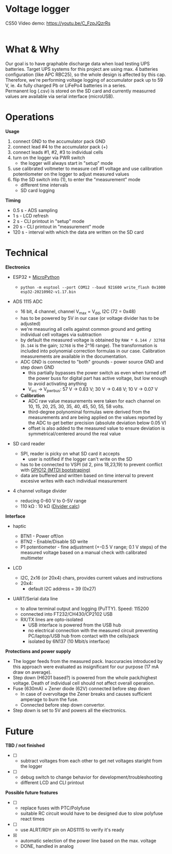 # Voltage logger
CS50 Video demo: https://youtu.be/C_FzpJQzrRs
    
    

# What & Why 
Our goal is to have graphable discharge data when load testing UPS batteries. Target UPS systems for this project are using max. 4 batteries configuration (like APC RBC25), so the whole design is affected by this cap.  
Therefore, we're performing voltage logging of accumulator pack up to 59 V, ie. 4x fully charged Pb or LiFePo4 batteries in a series.  
Permanent log (.csv) is stored on the SD card and currently measurred values are available via serial interface (microUSB).

# Operations
**Usage**
1. connect GND to the accumulator pack GND
2. connect lead #4 to the accumulator pack (+)  
3. connect leads #1, #2, #3 to individual cells
4. turn on the logger via PWR switch
    - the logger will always start in "setup" mode
5. use calibrated voltmeter to measure cell #1 voltage and use calibration potentiometer on the logger to adjust measured values
6. flip the SD switch into (1), to enter the "measurement" mode
    - different time intervals
    - SD card logging

**Timing**
- 0.5 s - ADS sampling
- 1 s - LCD refresh
- 2 s - CLI printout in "setup" mode
- 20 s - CLI printout in "measurement" mode
- 120 s - interval with which the data are written on the SD card

# Technical
**Electronics**
- ESP32 + [MicroPython](https://docs.micropython.org/en/latest/esp32/tutorial/intro.html)
  - `python -m esptool --port COM12 --baud 921600 write_flash 0x1000 esp32-20210902-v1.17.bin`
- ADS 1115 ADC
  - 16 bit, 4 channel, channel V<sub>max</sub> = V<sub>dd</sub>, I2C (72 = 0x48)
  - has to be powered by 5V in our case (or voltage divider has to be adjusted)
  - we're measuring all cells against common ground and getting individual cell voltages via subtraction
  - by default the measured voltage is obtained by `RAW * 6.144 / 32768` (`6.144` is the gain; `32768` is the 2^16 range). The transformation is included into polynomial correction formulas in our case. Calibration measurements are available in the documentation.
  - ADC GND is connected to "both" grounds - power source GND and step down GND
    - this partially bypasses the power switch as even when turned off the power buss for digital part has active voltage, but low enough to avoid activating anything
    - V<sub>src</sub> -> V<sub>pwrbus</sub>: 57 V -> 0.83 V; 30 V -> 0.48 V; 10 V -> 0.07 V
  - **Calibration**
    - ADC raw value measurements were taken for each channel on 10, 15, 20, 25, 30, 35, 40, 45, 50, 55, 58 volts.
    - third-degree polynominal formulas were derived from the measurements and are being applied on the values reported by the ADC to get better precision (absolute deviation below 0.05 V)
    - offset is also added to the measured value to ensure deviation is symmetrical/centered around the real value


- SD card reader
  - SPI, reader is picky on what SD card it accepts
    - user is notified if the logger can't write on the SD
  - has to be connected to VSPI (id 2, pins 18,23,19) to prevent conflict with [GPIO12 (MTDI bootstraping)](https://docs.espressif.com/projects/esp-idf/en/release-v4.0/api-reference/peripherals/sd_pullup_requirements.html#mtdi-strapping-pin)
  - data are buffered and written based on time interval to prevent excesive writes with each individual measurement  

  
- 4 channel voltage divider
  - reducing 0-60 V to 0-5V range
  - 110 kΩ : 10 kΩ ([Divider calc](https://ohmslawcalculator.com/voltage-divider-calculator))

**Interface**
- haptic
  - BTN1 - Power off/on
  - BTN2 - Enable/Disable SD write 
  - P1 potentiometer - fine adjustment (+-0.5 V range; 0.1 V steps) of the measured voltage based on a manual check with calibrated multimeter
- LCD
    - I2C, 2x16 (or 20x4) chars, provides current values and instructions
    - 20x4:
        - default I2C address = 39 (0x27)
        
- UART/Serial data line
    - to allow terminal output and logging (PuTTY). Speed: 115200
    - connected into FT232/CH430/CP2102 USB
    - RX/TX lines are opto-isolated
        - USB interface is powered from the USB hub
        - no electrical connection with the measured circuit preventing PC/laptop/USB hub from contact with the cells/pack
        - isolated by 6N137 (10 Mbit/s interface)


**Protections and power supply**
- The logger feeds from the measured pack. Inaccuracies introduced by this approach were evaluated as insignificant for our purpose (17 mA draw on average).
- Step down (H6201 based?) is powered from the whole pack/highest voltage. Death of individual cell should not affect overall operation.
- Fuse (630mA) + Zener diode (62V) connected before step down 
    - In case of overvoltage the Zener breaks and causes sufficient amperage to burn the fuse.
    - Connected before step down convertor.
- Step down is set to 5V and powers all the electronics.

 
 



# Future 
**TBD / not finished**
- [ ] - subtract voltages from each other to get net voltages staright from the logger
- [ ] - debug switch to change behavior for development/troubleshooting  
  - different LCD and CLI printout

**Possible future features**
- [ ] - replace fuses with PTC/Polyfuse
  - suitable RC circuit would have to be designed due to slow polyfuse react times
- [ ] - use ALRT/RDY pin on ADS1115 to verify it's ready 
- [x] - automatic selection of the power line based on the max. voltage  
  - DONE, handled in analog